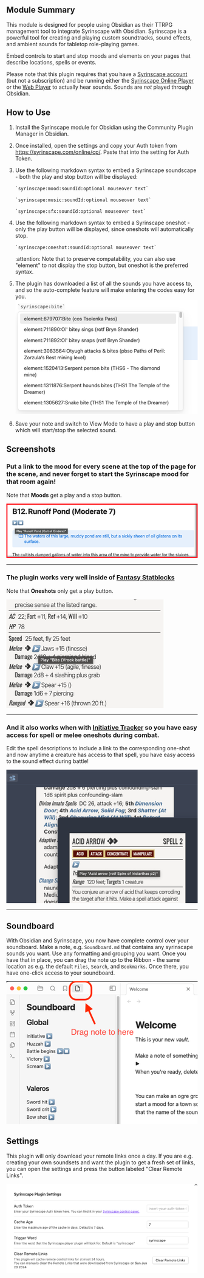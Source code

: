 ## Module Summary

This module is designed for people using Obsidian as their TTRPG management tool to integrate Syrinscape with Obsidian. Syrinscape is a powerful tool for creating and playing custom soundtracks, sound effects, and ambient sounds for tabletop role-playing games.

Embed controls to start and stop moods and elements on your pages that describe locations, spells or events.

Please note that this plugin requires that you have a [Syrinscape account](https://syrinscape.com/dashboard/) (but not a subscription) and be running either the [Syrinscape Online Player](https://syrinscape.com/download/) or the [Web Player](https://app.syrinscape.com) to actually hear sounds. Sounds are *not* played through Obsidian.

## How to Use

1. Install the Syrinscape module for Obsidian using the Community Plugin Manager in Obsidian.

2. Once installed, open the settings and copy your Auth token from https://syrinscape.com/online/cp/. Paste that into the setting for Auth Token.

3. Use the following markdown syntax to embed a Syrinscape soundscape - both the play and stop button will be displayed:

    ```
    `syrinscape:mood:soundId:optional mouseover text`
    ```

    ```
    `syrinscape:music:soundId:optional mouseover text`
    ```
    ```
    `syrinscape:sfx:soundId:optional mouseover text`
    ```
4. Use the following markdown syntax to embed a Syrinscape oneshot - only the play button will be displayed, since oneshots will automatically stop.

    ```
    `syrinscape:oneshot:soundId:optional mouseover text`
    ```

    :attention: Note that to preserve compatability, you can also use "element" to not display the stop button, but oneshot is the preferred syntax.

4. The plugin has downloaded a list of all the sounds you have access to, and so the auto-complete feature will make entering the codes easy for you.
    ![Autocompletion](doc/autocomplete.png "Autocompletion feature")
    
5. Save your note and switch to View Mode to have a play and stop button which will start/stop the selected sound.

## Screenshots

### Put a link to the mood for every scene at the top of the page for the scene, and never forget to start the Syrinscape mood for that room again!

Note that **Moods** get a play and a stop button.

![Scene mood](doc/scene_mood.png "Setting the mood for a scene")

--- 

### The plugin works very well inside of [Fantasy Statblocks](https://github.com/javalent/fantasy-statblocks)

Note that **Oneshots** only get a play button.

![Fantasy Statblocks integration](doc/fantasy_statblock.png "Integration with Fantasy Statblocks")

---

### And it also works when with [Initiative Tracker](https://github.com/javalent/initiative-tracker) so you have easy access for spell or melee oneshots during combat.

Edit the spell descriptions to include a link to the corresponding one-shot and now anytime a creature has access to that spell, you have easy access to the sound effect during battle!

![Initiative Tracker integration](doc/initiative_tracker.png "Integration with Initiative Tracker")

--- 

## Soundboard

With Obsidian and Syrinscape, you now have complete control over your soundboard. Make a note, e.g. `Soundboard.md` that contains any syrinscape sounds you want. Use any formatting and grouping you want. Once you have that in place, you can drag the note up to the Ribbon - the same location as e.g. the default `Files`, `Search`, and `Bookmarks`. Once there, you have one-click access to your soundboard.

![Soundboard](doc/Soundboard.png "Illustration of how to create a one-click soundboard")

## Settings

This plugin will only download your remote links once a day. If you are e.g. creating your own soundsets and want the plugin to get a fresh set of links, you can open the settings and press the button labeled "Clear Remote Links".

![Settings](doc/Settings.png "Settings screenshot")

